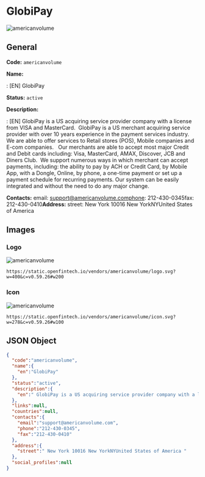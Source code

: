
# GlobiPay 
![americanvolume](https://static.openfintech.io/vendors/americanvolume/logo.svg?w=400&c=v0.59.26#w200)  

## General 
 
**Code:** `americanvolume` 
 
**Name:** 
 
:	[EN] GlobiPay 
 
**Status:** `active` 
 
**Description:** 
 
: [EN]  GlobiPay is a US acquiring service provider company with a license from VISA and MasterCard.  GlobiPay is a US merchant acquiring service provider with over 10 years experience in the payment services industry. We are able to offer services to Retail stores (POS), Mobile companies and E-com companies.   Our merchants are able to accept most major Credit and Debit cards including: Visa, MasterCard, AMAX, Discover, JCB and Diners Club.  We support numerous ways in which merchant can accept payments, including: the ability to pay by ACH or Credit Card, by Mobile App, with a Dongle, Online, by phone, a one-time payment or set up a payment schedule for recurring payments. Our system can be easily integrated and without the need to do any major change.  
 
**Contacts:** 
email: support@americanvolume.comphone: 212-430-0345fax: 212-430-0410**Address:** 
street:  New York 10016 New YorkNYUnited States of America  

## Images 

### Logo 
 
![americanvolume](https://static.openfintech.io/vendors/americanvolume/logo.svg?w=400&c=v0.59.26#w200)  

```
https://static.openfintech.io/vendors/americanvolume/logo.svg?w=400&c=v0.59.26#w200
```  

### Icon 
 
![americanvolume](https://static.openfintech.io/vendors/americanvolume/icon.svg?w=278&c=v0.59.26#w100)  

```
https://static.openfintech.io/vendors/americanvolume/icon.svg?w=278&c=v0.59.26#w100
```  

## JSON Object 

```json
{
  "code":"americanvolume",
  "name":{
    "en":"GlobiPay"
  },
  "status":"active",
  "description":{
    "en":" GlobiPay is a US acquiring service provider company with a license from VISA and MasterCard.\u00a0 GlobiPay is a US merchant acquiring service provider with over 10 years experience in the payment services industry. We are able to offer services to\u00a0Retail stores (POS),\u00a0Mobile companies and E-com companies. \u00a0 Our merchants are able to accept most major Credit and Debit cards including: Visa, MasterCard, AMAX, Discover, JCB and Diners Club.\u00a0 We support numerous ways in which merchant can accept payments, including: the ability to pay by\u00a0ACH\u00a0or Credit Card, by Mobile App, with a Dongle, Online, by phone, a one-time payment or set up a payment schedule for recurring payments. Our system can be easily integrated and without the need to do any major change. "
  },
  "links":null,
  "countries":null,
  "contacts":{
    "email":"support@americanvolume.com",
    "phone":"212-430-0345",
    "fax":"212-430-0410"
  },
  "address":{
    "street":" New York 10016 New YorkNYUnited States of America "
  },
  "social_profiles":null
}
```  
